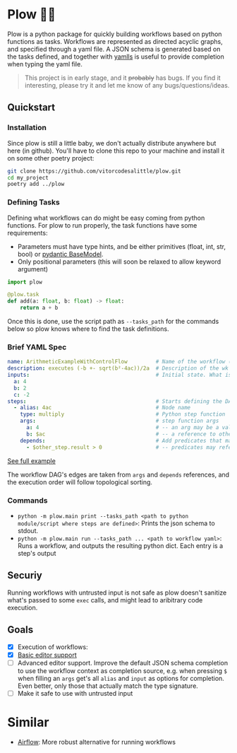 # Plow 🌹🔫

Plow is a python package for quickly building workflows based on python functions as tasks.
Workflows are represented as directed acyclic graphs, and specified through a yaml file.
A JSON schema is generated based on the tasks defined, and together with [yamlls](https://github.com/redhat-developer/yaml-language-server)
is useful to provide completion when typing the yaml file.

> This project is in early stage, and it ~~probably~~ has bugs. If you find it interesting, please try it and let me know
> of any bugs/questions/ideas.

## Quickstart

### Installation

Since plow is still a little baby, we don't actually distribute anywhere but here (in github).
You'll have to clone this repo to your machine and install it on some other poetry project:

```bash
git clone https://github.com/vitorcodesalittle/plow.git
cd my_project
poetry add ../plow
```

### Defining Tasks
Defining what workflows can do might be easy coming from python functions.
For plow to run properly, the task functions have some requirements:
- Parameters must have type hints, and be either primitives (float, int, str, bool) or [pydantic BaseModel](https://pydantic-docs.helpmanual.io/usage/models/).
- Only positional parameters (this will soon be relaxed to allow keyword argument)

```python
import plow

@plow.task
def add(a: float, b: float) -> float:
    return a + b
```

Once this is done, use the script path as `--tasks_path` for the commands below so plow knows where to find the task definitions.

### Brief YAML Spec

```yaml
name: ArithmeticExampleWithControlFlow         # Name of the workflow (not used)
description: executes (-b +- sqrt(b²-4ac))/2a  # Description of the wk (not used)
inputs:                                        # Initial state. What is first available to steps
  a: 4
  b: 2
  c: -2
steps:                                         # Starts defining the DAG
  - alias: 4ac                                 # Node name
    type: multiply                             # Python step function
    args:                                      # step function args
      a: 4                                     # -- an arg may be a value or...
      b: $ac                                   # -- a reference to other step's output
    depends:                                   # Add predicates that may turn this branch off
      - $other_step.result > 0                 # -- predicates may reference other steps outputs
```

[See full example](./tests/fixtures/quadratic_with_control_flow.yaml)

The workflow DAG's edges are taken from `args` and `depends` references, and the execution
order will follow topological sorting.

### Commands

- `python -m plow.main print --tasks_path <path to python module/script where steps are defined>`: Prints the json schema to stdout.
- `python -m plow.main run --tasks_path ... <path to workflow yaml>`: Runs a workflow, and outputs the resulting python dict. Each entry is a step's output

## Securiy

Running workflows with untrusted input is not safe as plow doesn't sanitize what's passed to some `exec` calls, and might lead to aribitrary code execution.

## Goals

- [x] Execution of workflows:
- [x] [Basic editor support](./plow/json_schema.py)
- [ ] Advanced editor support. Improve the default JSON schema completion to use the workflow context as completion source,
      e.g. when pressing `$` when filling an `args` get's all `alias` and `input` as options for completion. Even better, only those that
      actually match the type signature.
- [ ] Make it safe to use with untrusted input

# Similar

- [Airflow](https://github.com/apache/airflow): More robust alternative for running workflows
